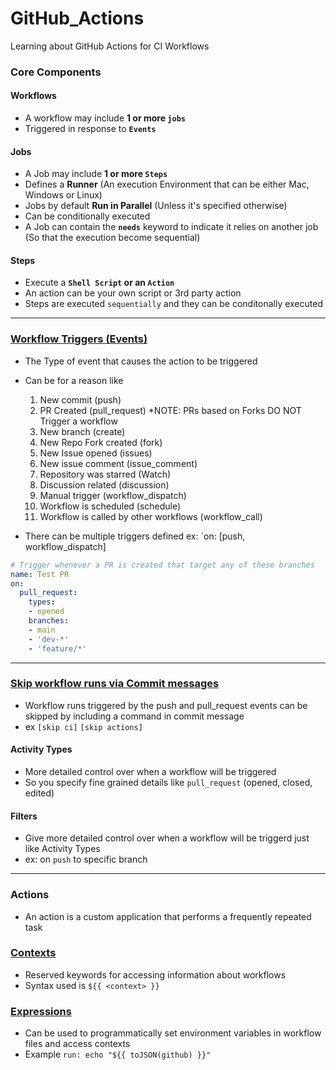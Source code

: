 # GitHub_Actions
Learning about GitHub Actions for CI Workflows

### Core Components
#### Workflows
- A workflow may include **1 or more `jobs`**
- Triggered in response to **`Events`**

#### Jobs
- A Job may include **1 or more `Steps`**
- Defines a **Runner** (An execution Environment that can be either Mac, Windows or Linux)
- Jobs by default **Run in Parallel** (Unless it's specified otherwise)
- Can be conditionally executed
- A Job can contain the **`needs`** keyword to indicate it relies on another job (So that the execution become sequential)

#### Steps
- Execute a **`Shell Script` or an `Action`**
- An action can be your own script or 3rd party action
- Steps are executed `sequentially` and they can be conditonally executed

---

### [Workflow Triggers (Events)](https://docs.github.com/en/actions/using-workflows/events-that-trigger-workflows)
- The Type of event that causes the action to be triggered
- Can be for a reason like
  1. New commit (push)
  2. PR Created (pull_request) *NOTE: PRs based on Forks DO NOT Trigger a workflow
  3. New branch (create)
  4. New Repo Fork created (fork)
  5. New Issue opened (issues)
  6. New issue comment (issue_comment)
  7. Repository was starred (Watch)
  8. Discussion related (discussion)
  9. Manual trigger (workflow_dispatch)
  10. Workflow is scheduled (schedule)
  11. Workflow is called by other workflows (workflow_call)

- There can be multiple triggers defined ex: `on: [push, workflow_dispatch]

```yaml
# Trigger whenever a PR is created that target any of these branches
name: Test PR
on:
  pull_request:
    types:
    - opened
    branches:
    - main
    - 'dev-*'
    - 'feature/*'
```

---

### [Skip workflow runs via Commit messages](https://docs.github.com/en/actions/managing-workflow-runs/skipping-workflow-runs)
- Workflow runs triggered by the push and pull_request events can be skipped by including a command in commit message
- ex `[skip ci]` `[skip actions]`

#### Activity Types
- More detailed control over when a workflow will be triggered
- So you specify fine grained details like `pull_request` (opened, closed, edited)

#### Filters
- Give more detailed control over when a workflow will be triggerd just like Activity Types
- ex: on `push` to specific branch

---

### Actions
- An action is a custom application that performs a frequently repeated task

### [Contexts](https://docs.github.com/en/actions/learn-github-actions/contexts)
- Reserved keywords for accessing information about workflows
- Syntax used is `${{ <context> }}`

### [Expressions](https://docs.github.com/en/actions/learn-github-actions/expressions)
- Can be used to programmatically set environment variables in workflow files and access contexts
- Example `run: echo "${{ toJSON(github) }}"`
